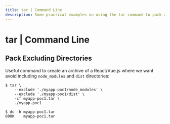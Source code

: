 ```yaml
---
title: tar | Command Line
description: Some practical examples on using the tar command to pack and unpack archives.
---
```


# tar | Command Line

## Pack Excluding Directories

Useful command to create an archive of a React/Vue.js where we want avoid including `node_modules` and `dist` directories:

```shell-session
$ tar \
    --exclude './myapp-poc1/node_modules' \
    --exclude './myapp-poc1/dist' \
    -cf myapp-poc1.tar \
    ./myapp-poc1

$ du -h myapp-poc1.tar
800K	myapp-poc1.tar
```
